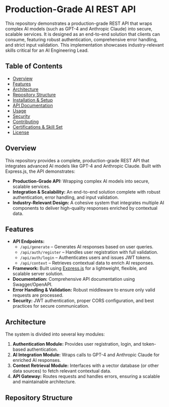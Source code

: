 # Production-Grade AI REST API

This repository demonstrates a production-grade REST API that wraps complex AI models (such as GPT-4 and Anthropic Claude) into secure, scalable services. It is designed as an end-to-end solution that clients can consume, featuring robust authentication, comprehensive error handling, and strict input validation. This implementation showcases industry-relevant skills critical for an AI Engineering Lead.

## Table of Contents

- [Overview](#overview)
- [Features](#features)
- [Architecture](#architecture)
- [Repository Structure](#repository-structure)
- [Installation & Setup](#installation--setup)
- [API Documentation](#api-documentation)
- [Usage](#usage)
- [Security](#security)
- [Contributing](#contributing)
- [Certifications & Skill Set](#certifications--skill-set)
- [License](#license)

## Overview

This repository provides a complete, production-grade REST API that integrates advanced AI models like GPT-4 and Anthropic Claude. Built with Express.js, the API demonstrates:

- **Production-Grade API:** Wrapping complex AI models into secure, scalable services.
- **Integration & Scalability:** An end-to-end solution complete with robust authentication, error handling, and input validation.
- **Industry-Relevant Design:** A cohesive system that integrates multiple AI components to deliver high-quality responses enriched by contextual data.

## Features

- **API Endpoints:**
  - `/api/generate` – Generates AI responses based on user queries.
  - `/api/auth/register` – Handles user registration with full validation.
  - `/api/auth/login` – Authenticates users and issues JWT tokens.
  - `/api/context` – Retrieves contextual data to enrich AI responses.
- **Framework:** Built using [Express.js](https://expressjs.com/) for a lightweight, flexible, and scalable server solution.
- **Documentation:** Comprehensive API documentation using Swagger/OpenAPI.
- **Error Handling & Validation:** Robust middleware to ensure only valid requests are processed.
- **Security:** JWT authentication, proper CORS configuration, and best practices for secure communication.

## Architecture

The system is divided into several key modules:
1. **Authentication Module:** Provides user registration, login, and token-based authentication.
2. **AI Integration Module:** Wraps calls to GPT-4 and Anthropic Claude for enriched AI responses.
3. **Context Retrieval Module:** Interfaces with a vector database (or other data sources) to fetch relevant contextual data.
4. **API Gateway:** Routes requests and handles errors, ensuring a scalable and maintainable architecture.

## Repository Structure

